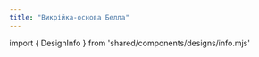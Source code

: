 ```yaml
---
title: "Викрійка-основа Белла"
---
```


import { DesignInfo } from 'shared/components/designs/info.mjs'

<DesignInfo design='bella' docs />

